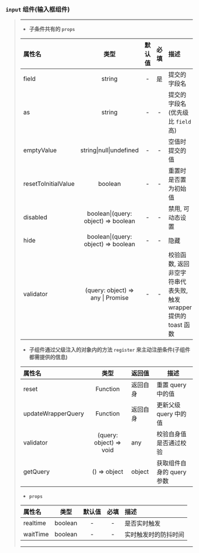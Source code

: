 ### `input` 组件(输入框组件)

> ---
>
> -   **子条件共有的 `props`**
>
> | 属性名              |                  类型                  | 默认值 | 必填 | 描述                                                             |
> | :------------------ | :------------------------------------: | :----: | :--: | :--------------------------------------------------------------- |
> | field               |                 string                 |   -    |  是  | 提交的字段名                                                     |
> | as                  |                 string                 |   -    |  -   | 提交的字段名(优先级比 `field` 高)                                |
> | emptyValue          |        string\|null\|undefined         |   -    |  -   | 空值时提交的值                                                   |
> | resetToInitialValue |                boolean                 |   -    |  -   | 重置时是否置为初始值                                             |
> | disabled            |  boolean\|(query: object) => boolean   |   -    |  -   | 禁用, 可动态设置                                                 |
> | hide                |  boolean\|(query: object) => boolean   |   -    |  -   | 隐藏                                                             |
> | validator           | (query: object) => any \| Promise<any> |   -    |  -   | 校验函数, 返回非空字符串代表失败, 触发 wrapper 提供的 toast 函数 |
>
> -   **子组件通过父级注入的对象内的方法 `register` 来主动注册条件(子组件都需提供的信息)**
>
> | 属性名             |          类型           | 返回值   | 描述                      |
> | :----------------- | :---------------------: | :------- | ------------------------- |
> | reset              |        Function         | 返回自身 | 重置 query 中的值         |
> | updateWrapperQuery |        Function         | 返回自身 | 更新父级 query 中的值     |
> | validator          | (query: object) => void | any      | 校验自身值是否通过校验    |
> | getQuery           |      () => object       | object   | 获取组件自身的 query 参数 |
>
> -   **`props`**
>
> | 属性名   |  类型   | 默认值 | 必填 | 描述                 |
> | :------- | :-----: | :----: | :--: | :------------------- |
> | realtime | boolean |   -    |  -   | 是否实时触发         |
> | waitTime | boolean |   -    |  -   | 实时触发时的防抖时间 |
>
> ---
